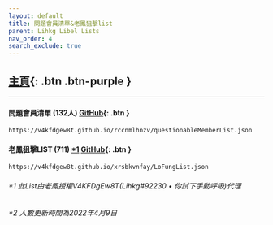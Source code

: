 ```yaml
---
layout: default
title: 問題會員清單&老鳳狙擊list
parent: Lihkg Libel Lists
nav_order: 4
search_exclude: true
---
```

## [主頁](https://lihkg.com/thread/2841778/page/21?post=520){: .btn .btn-purple }

---

#### 問題會員清單 (132人) [GitHub](https://github.com/V4KFDgEw8T/rccnmlhnzv){: .btn }
```
https://v4kfdgew8t.github.io/rccnmlhnzv/questionableMemberList.json
```

#### 老鳳狙擊LIST (711) [*1](#1-此list由老鳳授權v4kfdgew8tlihkg92230--你試下手動呼吸代理) [GitHub](https://github.com/V4KFDgEw8T/xrsbkvnfay){: .btn }
```
https://v4kfdgew8t.github.io/xrsbkvnfay/LoFungList.json
```

###### *1 此List由老鳳授權V4KFDgEw8T(Lihkg#92230 • 你試下手動呼吸)代理

###### *2 人數更新時間為2022年4月9日
